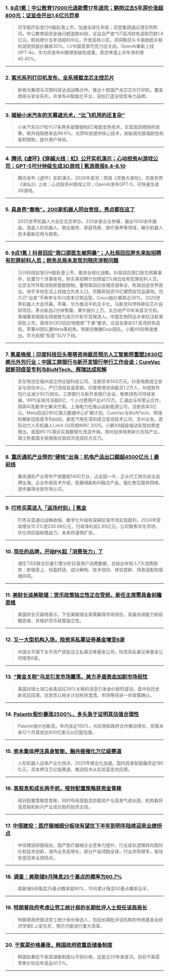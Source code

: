 ### 1. [8点1氪｜中公教育17000元退款需17年退完；鹤岗过去5年房价涨超800元；证监会开出1.6亿元罚单](https://36kr.com/p/3417671224528515?f=rss)

> 可孚医疗拟发行H股赴港上市，加速全球化布局；双登集团通过港交所聆讯。中公教育因资金链问题退款纠纷，证监会严查*ST高鸿财务造假罚款1.6亿元。鹤岗房价五年涨超800元，开发高档小区。洞洞鞋巨头卡骆驰因关税利润受损股价暴跌30%。LV中国首家巧克力店关闭。OpenAI重新上线GPT-4o，华为将发布AI推理突破性成果。燕京啤酒上半年净利增45.45%。

---


### 2. [紫光系列打印机发布，全系搭载龙芯主控芯片](https://36kr.com/p/3416998963285379?f=rss)

> 新紫光集团与汉图科技达成战略合作，推出十款国产龙芯芯片打印机，覆盖商用与安全系列，并发布AI智能化平台，目标打造全球竞争力品牌。

---


### 3. [揭秘小米汽车的天幕遮光术，“比飞机用的还复杂”](https://36kr.com/p/3392603953875335?f=rss)

> 小米汽车SU7和YU7采用多层镀银和EC电致变色技术，实现高防晒隔热效果，紫外线隔绝率达99.9%。光羿科技提供核心技术，突破调光玻璃颜色和面积限制，提升用户体验。

---


### 4. [腾讯《虚环》《穿越火线：虹》公开实机演示；心动投资AI游戏公司；GPT-5可分钟级生成3D游戏 | 氪游周报8.4-8.10](https://36kr.com/p/3416314590711425?f=rss)

> 腾讯发布《虚环》实机演示，2026年首测；网易《灵兽大冒险》、完美世界《诛仙2》上线；心动投资AI游戏公司；OpenAI发布GPT-5，可快速生成3D游戏。

---


### 5. [具身界“春晚”，200家机器人同台竞技，亮点都在这了](https://36kr.com/p/3415061751795079?f=rss)

> 2025世界机器人大会在北京举办，220余家企业参展，展出1500余件展品，涵盖人形机器人、商业服务、家庭场景、医疗康养等领域，展示机器人技术最新应用与趋势。

---


### 6. [9点1氪丨抖音回应“周口邵医生被网暴”；人社局回应胖东来拟招聘有犯罪前科人员；税务总局未发现刘晓庆涉税问题](https://36kr.com/p/3414321010625922?f=rss)

> 万兴科技拟发行H股赴港上市，推进全球化战略。抖音回应周口医生网暴事件，处置15个涉事账号。胖东来招聘计划预留2%岗位给有犯罪前科人员。北京五环外取消购房套数限制。董明珠回应玫瑰空调争议，称其创造世界首台。快手本地生活上线独立外卖入口。宗馥莉投资10亿建西安饮品基地。包凡已"出来"不再参与华兴资本日常运营。Crocs股价暴跌近30%。2025世界机器人大会开幕。苹果、华为推动手机无卡化。马斯克叫停特斯拉芯片自研项目。茅台新品2分钟售罄，黄牛报价上万。太古地产15年来首次亏损。柬埔寨首相提名特朗普为诺贝尔和平奖候选人。中国生物阿达木单抗注射液获批上市。英特尔CEO回应特朗普"下课"要求。证监会查处ST高鸿财务造假。苹果AI团队遭Meta等挖角。特斯拉解散Dojo团队。小鹏X9四季度推出。华为岚图"知音"SUV下线。

---


### 7. [氪星晚报｜印度科技巨头塔塔咨询裁员预示人工智能将重塑2830亿美元外包行业；中国工商银行与新开发银行举行工作会谈；CureVac就新冠疫苗专利与BioNTech、辉瑞达成和解](https://36kr.com/p/3413936600944265?f=rss)

> 京东物流在福州成立供应链科技公司，注册资本500万元。抖音电商成立安全与信任中心，严打违规盲盒营销。印度塔塔咨询裁员1.2万人，AI或致外包行业减少50万岗位。工商银行与新开发银行会谈，聚焦绿色可持续发展。WPS全球月活超6亿，个人付费用户达4170万。汇通达与阿里云合作，探索AI及数字化解决方案。上海电力在唐山设新能源公司，注册资本5亿元。Meta启动290亿美元数据中心扩建计划。CureVac与BioNTech、辉瑞和解新冠疫苗专利纠纷。豪恩汽电在深圳成立低空技术公司，含AI业务。逐际动力人形机器人LimX Oli亮相WRC 2025。小鹏X9超级电动车型四季度推出。我国95.1%钢企实施数智化改造升级。郑州加快培育新兴支柱产业。瑞士称美国关税措施对其经济造成巨大压力。

---


### 8. [重庆通机产业带的“硬核”出海：机电产品出口额超4500亿元丨最前线](https://36kr.com/p/3414071119498889?f=rss)

> 重庆通机产业带年产销量超1400万台，占全国一半，正从代工转向自主品牌出海。企业布局技术升级，拓展储能和AI融合产品，强化售后服务网络，逐步赢得全球市场认可。

---


### 9. [叮咚买菜进入「返场时刻」| 氪金](https://36kr.com/p/3414038846492288?f=rss)

> 叮咚买菜通过战略收缩、数字化升级和深耕区域市场实现盈利，2024年营收增长15.5%至230.66亿元，归母净利润2.95亿元。公司聚焦华东市场，优化供应链和商品力，未来将谨慎扩张。

---


### 10. [现在的品牌，开始PK起「消费张力」了](https://36kr.com/p/3414033121496704?f=rss)

> 潮生TIDE联合巨量引擎分析抖音用户消费数据，总结出年轻人7大消费趋势：颜值至上、轻盈舒适、成分解构、技术信仰、体验尝鲜、场景适配和情绪共鸣。

---


### 11. [美财长谈美联储：货币政策独立性正在受损，新任主席需具备前瞻思维](https://36kr.com/newsflashes/3417672450510473?f=rss)

> 美国财长贝森特表示，下任美联储主席需赢得市场信任，具备协调能力和前瞻思维，并维护货币政策独立性。

---


### 12. [又一大型机构入场，险资系私募证券基金增至6家](https://36kr.com/newsflashes/3417671692373384?f=rss)

> 中国太平旗下太平资产获批设立私募证券基金公司，险资系私募证券基金公司增至6家。

---


### 13. [“黄金关税”乌龙引发市场震荡，美方矛盾表态加剧市场担忧](https://36kr.com/newsflashes/3417660770782853?f=rss)

> 美国对瑞士进口金条加征39%关税的消息引发金价剧烈波动，盘中创历史新高后回落，白宫否认相关计划称将澄清。市场等待进一步政策确认。

---


### 14. [Palantir股价暴涨2500%，多头急于证明其估值合理性](https://36kr.com/newsflashes/3417659466321285?f=rss)

> Palantir股价创新高，年内涨近150%，AI应用和政府合作推动增长，但需未来12个月营收达600亿美元以匹配估值。

---


### 15. [资本集体押注具身智能，融共振催化万亿级赛道](https://36kr.com/newsflashes/3417658307693952?f=rss)

> 人形机器人迎来产业化拐点，2025年商业化加速。国内具身智能融资达195亿元，资本押注万亿级赛道，推动技术从实验室走向应用。

---


### 16. [高股息和成长两手抓，哑铃配置策略获资金青睐](https://36kr.com/newsflashes/3417670163091073?f=rss)

> 哑铃配置策略受青睐，同时布局高股息防御资产与高景气成长股，机构看好高息股和新兴产业成长股的投资主线。

---


### 17. [中信建投：医疗器械细分板块有望在下半年到明年陆续迎来业绩拐点](https://36kr.com/newsflashes/3417166327074178?f=rss)

> 中信建投研报指出，国产医疗器械企业竞争力提升，行业成长逻辑转向国际化和技术创新，海外业务高增长，部分产品领跑全球，行业并购增多，板块有望迎来业绩拐点。

---


### 18. [调查：美联储9月降息25个基点的概率为90.7%](https://36kr.com/newsflashes/3417648119811459?f=rss)

> 美联储9月降息25基点概率超90%，10月累计降息50基点概率近半。

---


### 19. [特朗普政府考虑让劳工统计局的长期批评人士担任该局局长](https://36kr.com/newsflashes/3417647617199745?f=rss)

> 特朗普政府面试劳工统计局长候选人，包括长期批评该机构的传统基金会经济学家E.J.安东尼，预示可能进行重大改革。

---


### 20. [干紫菜价格暴涨，韩国政府欲重启储备制度](https://36kr.com/newsflashes/3417646890307203?f=rss)

> 韩国拟重启干紫菜储备制度以平抑价格，这是近20年来首次。目前干紫菜零售价较往年高出41.5%。

---

